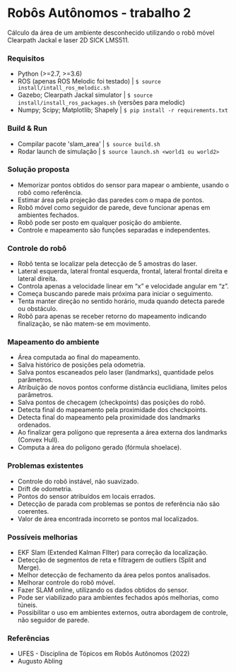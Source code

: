 # Robôs Autônomos - trabalho 2

Cálculo da área de um ambiente desconhecido utilizando o robô móvel Clearpath Jackal e laser 2D SICK LMS511.

### Requisitos

* Python (>=2.7, >=3.6)
* ROS (apenas ROS Melodic foi testado)      | `$ source install/intall_ros_melodic.sh`
* Gazebo; Clearpath Jackal simulator        | `$ source install/install_ros_packages.sh`  (versões para melodic)
* Numpy; Scipy; Matplotlib; Shapely         | `$ pip install -r requirements.txt`

### Build & Run

* Compilar pacote 'slam_area'               | `$ source build.sh`
* Rodar launch de simulação                 | `$ source launch.sh <world1 ou world2>`

### Solução proposta

* Memorizar pontos obtidos do sensor para mapear o ambiente, usando o robô como referência.
* Estimar área pela projeção das paredes com o mapa de pontos.
* Robô móvel como seguidor de parede, deve funcionar apenas em ambientes fechados.
* Robô pode ser posto em qualquer posição do ambiente.
* Controle e mapeamento são funções separadas e independentes.

### Controle do robô

* Robô tenta se localizar pela detecção de 5 amostras do laser.
* Lateral esquerda, lateral frontal esquerda, frontal, lateral frontal direita e lateral direita.
* Controla apenas a velocidade linear em “x” e velocidade angular em “z”.
* Começa buscando parede mais próxima para iniciar o seguimento.
* Tenta manter direção no sentido horário, muda quando detecta parede ou obstáculo.
* Robô para apenas se receber retorno do mapeamento indicando finalização, se não matem-se em movimento.

### Mapeamento do ambiente

* Área computada ao final do mapeamento.
* Salva histórico de posições pela odometria.
* Salva pontos escaneados pelo laser (landmarks), quantidade pelos parâmetros.
* Atribuição de novos pontos conforme distância euclidiana, limites pelos parâmetros.
* Salva pontos de checagem (checkpoints) das posições do robô.
* Detecta final do mapeamento pela proximidade dos checkpoints.
* Detecta final do mapeamento pela proximidade dos landmarks ordenados.
* Ao finalizar gera polígono que representa a área externa dos landmarks (Convex Hull).
* Computa a área do polígono gerado (fórmula shoelace).

### Problemas existentes

* Controle do robô instável, não suavizado.
* Drift de odometria.
* Pontos do sensor atribuídos em locais errados.
* Detecção de parada com problemas se pontos de referência não são coerentes.
* Valor de área encontrada incorreto se pontos mal localizados.

### Possíveis melhorias

* EKF Slam (Extended Kalman FIlter) para correção da localização.
* Detecção de segmentos de reta e filtragem de outliers (Split and Merge).
* Melhor detecção de fechamento da área pelos pontos analisados.
* Melhorar controle do robô móvel.
* Fazer SLAM online, utilizando os dados obtidos do sensor.
* Pode ser viabilizado para ambientes fechados após melhorias, como túneis.
* Possibilitar o uso em ambientes externos, outra abordagem de controle, não seguidor de parede.

### Referências

* UFES - Disciplina de Tópicos em Robôs Autônomos (2022)
* Augusto Abling